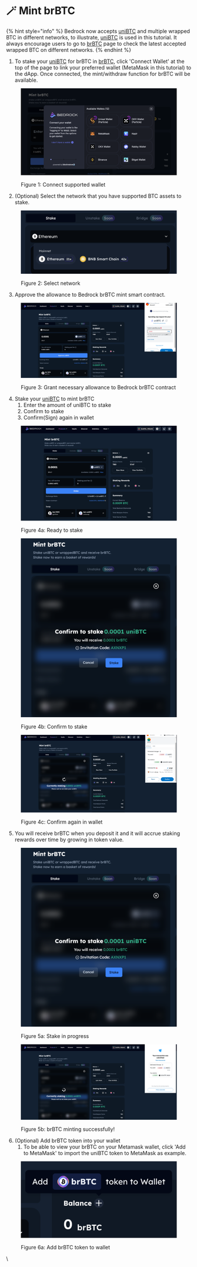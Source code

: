 # 🪄 Mint brBTC



{% hint style="info" %}
Bedrock now accepts [uniBTC](../unibtc/) and multiple wrapped BTC in different networks, to illustrate, [uniBTC](../unibtc/) is used in this tutorial. It always encourage users to go to [brBTC](https://app.bedrock.technology/brbtc) page to check the latest accepted wrapped BTC on different networks.
{% endhint %}

1. To stake your [uniBTC](../unibtc/) for brBTC in [brBTC](https://app.bedrock.technology/brbtc), click 'Connect Wallet' at the top of the page to link your preferred wallet (MetaMask in this tutorial) to the dApp. Once connected, the mint/withdraw function for brBTC will be available.

<figure><img src="../../.gitbook/assets/Screenshot 2024-12-23 at 5.30.38 PM.png" alt=""><figcaption><p>Figure 1: Connect supported wallet</p></figcaption></figure>

2. (Optional) Select the network that you have supported BTC assets to stake.

<figure><img src="../../.gitbook/assets/Screenshot 2024-12-23 at 5.18.35 PM.png" alt=""><figcaption><p>Figure 2: Select network</p></figcaption></figure>

3. Approve the allowance to Bedrock brBTC mint smart contract.

<figure><img src="../../.gitbook/assets/approve.png" alt=""><figcaption><p>Figure 3: Grant necessary allowance to Bedrock brBTC contract</p></figcaption></figure>

4. Stake your [uniBTC](../unibtc/) to mint brBTC
   1. Enter the amount of uniBTC to stake
   2. Confirm to stake
   3. Confirm(Sign) again in wallet

<figure><img src="../../.gitbook/assets/stake.png" alt=""><figcaption><p>Figure 4a: Ready to stake</p></figcaption></figure>

<figure><img src="../../.gitbook/assets/confirm.png" alt=""><figcaption><p>Figure 4b: Confirm to stake</p></figcaption></figure>

<figure><img src="../../.gitbook/assets/confirminwallet.png" alt=""><figcaption><p>Figure 4c: Confirm again in wallet</p></figcaption></figure>

5. You will receive brBTC when you deposit it and it will accrue staking rewards over time by growing in token value.

<figure><img src="../../.gitbook/assets/image (39).png" alt=""><figcaption><p>Figure 5a: Stake in progress</p></figcaption></figure>

<figure><img src="../../.gitbook/assets/image (41).png" alt=""><figcaption><p>Figure 5b: brBTC minting successfully!</p></figcaption></figure>

6. (Optional) Add brBTC token into your wallet
   1. To be able to view your brBTC on your Metamask wallet, click 'Add to MetaMask' to import the uniBTC token to MetaMask as example.

<figure><img src="../../.gitbook/assets/Screenshot 2024-12-23 at 5.29.25 PM.png" alt=""><figcaption><p>Figure 6a: Add brBTC token to wallet</p></figcaption></figure>

\
